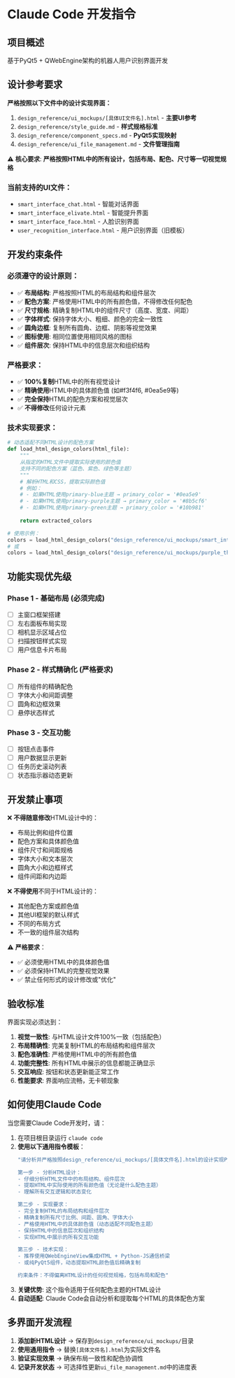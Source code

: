 # Claude Code 开发指令

## 项目概述
基于PyQt5 + QWebEngine架构的机器人用户识别界面开发

## 设计参考要求
**严格按照以下文件中的设计实现界面：**
1. `design_reference/ui_mockups/[具体UI文件名].html` - **主要UI参考**
2. `design_reference/style_guide.md` - **样式规格标准**  
3. `design_reference/component_specs.md` - **PyQt5实现映射**
4. `design_reference/ui_file_management.md` - **文件管理指南**

⚠️ **核心要求**: **严格按照HTML中的所有设计，包括布局、配色、尺寸等一切视觉规格**

### 当前支持的UI文件：
- `smart_interface_chat.html` - 智能对话界面
- `smart_interface_elivate.html` - 智能提升界面  
- `smart_interface_face.html` - 人脸识别界面
- `user_recognition_interface.html` - 用户识别界面（旧模板）

## 开发约束条件
### 必须遵守的设计原则：
- ✅ **布局结构**: 严格按照HTML的布局结构和组件层次
- ✅ **配色方案**: 严格使用HTML中的所有颜色值，不得修改任何配色
- ✅ **尺寸规格**: 精确复制HTML中的组件尺寸（高度、宽度、间距）
- ✅ **字体样式**: 保持字体大小、粗细、颜色的完全一致性
- ✅ **圆角边框**: 复制所有圆角、边框、阴影等视觉效果
- ✅ **图标使用**: 相同位置使用相同风格的图标
- ✅ **组件层次**: 保持HTML中的信息层次和组织结构

### 严格要求：
- ✅ **100%复制**HTML中的所有视觉设计
- ✅ **精确使用**HTML中的具体颜色值 (如#f3f4f6, #0ea5e9等)
- ✅ **完全保持**HTML的配色方案和视觉层次
- ✅ **不得修改**任何设计元素

### 技术实现要求：
```python
# 动态适配不同HTML设计的配色方案
def load_html_design_colors(html_file):
    """
    从指定的HTML文件中提取实际使用的颜色值
    支持不同的配色方案（蓝色、紫色、绿色等主题）
    """
    # 解析HTML和CSS，提取实际颜色值
    # 例如：
    # - 如果HTML使用primary-blue主题 → primary_color = '#0ea5e9'  
    # - 如果HTML使用primary-purple主题 → primary_color = '#8b5cf6'
    # - 如果HTML使用primary-green主题 → primary_color = '#10b981'
    
    return extracted_colors

# 使用示例：
colors = load_html_design_colors("design_reference/ui_mockups/smart_interface_chat.html")
# 或
colors = load_html_design_colors("design_reference/ui_mockups/purple_theme_interface.html")
```

## 功能实现优先级
### Phase 1 - 基础布局 (必须完成)
- [ ] 主窗口框架搭建
- [ ] 左右面板布局实现 
- [ ] 相机显示区域占位
- [ ] 扫描按钮样式实现
- [ ] 用户信息卡片布局

### Phase 2 - 样式精确化 (严格要求)
- [ ] 所有组件的精确配色
- [ ] 字体大小和间距调整
- [ ] 圆角和边框效果
- [ ] 悬停状态样式

### Phase 3 - 交互功能
- [ ] 按钮点击事件
- [ ] 用户数据显示更新
- [ ] 任务历史滚动列表
- [ ] 状态指示器动态更新

## 开发禁止事项
❌ **不得随意修改**HTML设计中的：
- 布局比例和组件位置
- 配色方案和具体颜色值
- 组件尺寸和间距规格
- 字体大小和文本层次
- 圆角大小和边框样式
- 组件间距和内边距

❌ **不得使用**不同于HTML设计的：
- 其他配色方案或颜色值
- 其他UI框架的默认样式
- 不同的布局方式
- 不一致的组件层次结构

⚠️ **严格要求**：
- ✅ 必须使用HTML中的具体颜色值
- ✅ 必须保持HTML的完整视觉效果
- ✅ 禁止任何形式的设计修改或"优化"

## 验收标准
界面实现必须达到：
1. **视觉一致性**: 与HTML设计文件100%一致（包括配色）
2. **布局精确性**: 完美复制HTML的布局结构和组件层次
3. **配色准确性**: 严格使用HTML中的所有颜色值
4. **功能完整性**: 所有HTML中展示的信息都能正确显示
5. **交互响应**: 按钮和状态更新能正常工作
6. **性能要求**: 界面响应流畅，无卡顿现象

## 如何使用Claude Code
当您需要Claude Code开发时，请：
1. 在项目根目录运行 `claude code`
2. **使用以下通用指令模板**：
   ```bash
   "请分析并严格按照design_reference/ui_mockups/[具体文件名].html的设计实现PyQt5界面：

   第一步 - 分析HTML设计：
   - 仔细分析HTML文件中的布局结构、组件层次
   - 提取HTML中实际使用的所有颜色值（无论是什么配色主题）
   - 理解所有交互逻辑和状态变化

   第二步 - 实现要求：
   - 完全复制HTML的布局结构和组件层次
   - 精确复制所有尺寸比例、间距、圆角、字体大小
   - 严格使用HTML中的具体颜色值（动态适配不同配色主题）
   - 保持HTML中的信息层次和组织结构
   - 实现HTML中展示的所有交互功能

   第三步 - 技术实现：
   - 推荐使用QWebEngineView集成HTML + Python-JS通信桥梁
   - 或纯PyQt5组件，动态提取HTML颜色值后精确复制
   
   约束条件：不得偏离HTML设计的任何视觉规格，包括布局和配色"
   ```
3. **关键优势**: 这个指令适用于任何配色主题的HTML设计
4. **自动适配**: Claude Code会自动分析和提取每个HTML的具体配色方案

## 多界面开发流程
1. **添加新HTML设计** → 保存到`design_reference/ui_mockups/`目录
2. **使用通用指令** → 替换`[具体文件名].html`为实际文件名
3. **验证实现效果** → 确保布局一致性和配色协调性
4. **记录开发状态** → 可选择性更新`ui_file_management.md`中的进度表